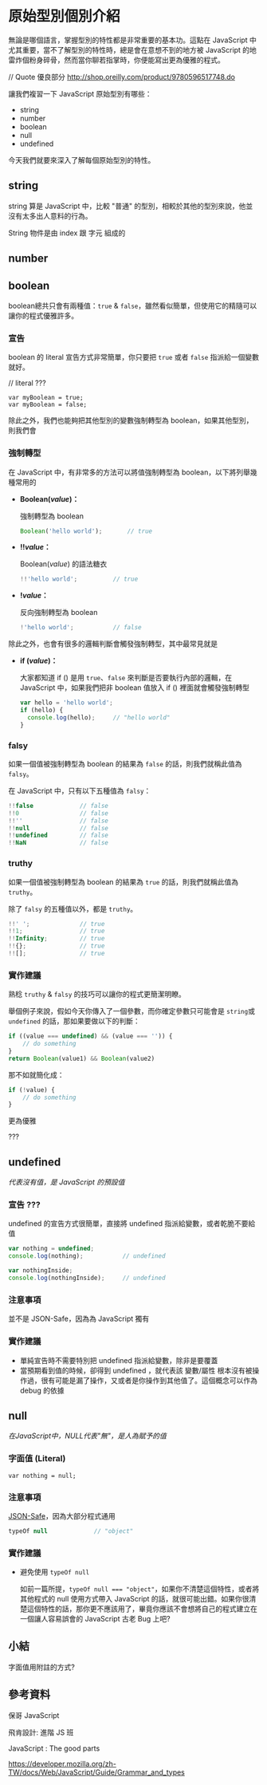 # 原始型別個別介紹

無論是哪個語言，掌握型別的特性都是非常重要的基本功。這點在 JavaScript 中尤其重要，當不了解型別的特性時，總是會在意想不到的地方被 JavaScript 的地雷炸個粉身碎骨，然而當你聊若指掌時，你便能寫出更為優雅的程式。

// Quote 優良部分 http://shop.oreilly.com/product/9780596517748.do

讓我們複習一下 JavaScript 原始型別有哪些：

- string
- number
- boolean
- null
- undefined


今天我們就要來深入了解每個原始型別的特性。



## string

string 算是 JavaScript 中，比較 "普通" 的型別，相較於其他的型別來說，他並沒有太多出人意料的行為。

String 物件是由 index 跟 字元 組成的

## number



## boolean

boolean總共只會有兩種值：`true` & `false`，雖然看似簡單，但使用它的精隨可以讓你的程式優雅許多。

### 宣告

boolean 的 literal 宣告方式非常簡單，你只要把 `true` 或者 `false` 指派給一個變數就好。

// literal ???

```
var myBoolean = true;
var myBoolean = false;
```

除此之外，我們也能夠把其他型別的變數強制轉型為 boolean，如果其他型別，則我們會

### 強制轉型

在 JavaScript 中，有非常多的方法可以將值強制轉型為 boolean，以下將列舉幾種常用的

* **Boolean(*value*)：**

  強制轉型為 boolean

  ```javascript
  Boolean('hello world');		// true
  ```

* **!!*value*：**

  Boolean(*value*) 的語法糖衣

  ```javascript
  !!'hello world';			// true
  ```

* **!*value*：**

  反向強制轉型為 boolean

  ```javascript
  !'hello world';			// false
  ```



除此之外，也會有很多的邏輯判斷會觸發強制轉型，其中最常見就是

* **if (*value*)：**

  大家都知道 if () 是用 `true`、`false` 來判斷是否要執行內部的邏輯，在 JavaScript 中，如果我們把非 boolean 值放入 if () 裡面就會觸發強制轉型

  ```javascript
  var hello = 'hello world';
  if (hello) {
  	console.log(hello);		// "hello world"
  }
  ```

### falsy

如果一個值被強制轉型為 boolean 的結果為 `false` 的話，則我們就稱此值為 `falsy`。

在 JavaScript 中，只有以下五種值為 `falsy`：

```javascript
!!false				// false
!!0					// false
!!''				// false
!!null				// false
!!undefined			// false
!!NaN				// false
```

### truthy

如果一個值被強制轉型為 boolean 的結果為 `true` 的話，則我們就稱此值為 `truthy`。

除了 `falsy` 的五種值以外，都是 `truthy`。

```javascript
!!' ';				// true
!!1;				// true
!!Infinity;			// true
!!{};				// true
!![];				// true
```

### 實作建議

熟稔 `truthy` & `falsy` 的技巧可以讓你的程式更簡潔明瞭。

舉個例子來說，假如今天你傳入了一個參數，而你確定參數只可能會是 `string`或 `undefined` 的話，那如果要做以下的判斷：

```javascript
if ((value === undefined) && (value === '')) {
	// do something
}
return Boolean(value1) && Boolean(value2)
```

那不如就簡化成：

```javascript
if (!value) {
	// do something
}
```

更為優雅

???





## undefined

*代表沒有值，是 JavaScript 的預設值*

### 宣告 ???

undefined 的宣告方式很簡單，直接將 undefined 指派給變數，或者乾脆不要給值

```javascript
var nothing = undefined;
console.log(nothing);			// undefined

var nothingInside;
console.log(nothingInside);		// undefined
```

### 注意事項

並不是 JSON-Safe，因為為 JavaScript 獨有

### 實作建議

* 單純宣告時不需要特別把 undefined 指派給變數，除非是要覆蓋
* 當預期看到值的時候，卻得到 undefined ，就代表該 變數/屬性 根本沒有被操作過，很有可能是漏了操作，又或者是你操作到其他值了。這個概念可以作為 debug 的依據



## null

*在JavaScript中，NULL代表"無"，是人為賦予的值*

### 字面值 (Literal)



```
var nothing = null;
```





### 注意事項



 [JSON-Safe]()，因為大部分程式通用

```javascript
typeOf null 			// "object"
```



### 實作建議

* 避免使用 `typeOf null`

  如前一篇所提，`typeOf null === "object"`，如果你不清楚這個特性，或者將其他程式的 null 使用方式帶入 JavaScript 的話，就很可能出錯。如果你很清楚這個特性的話，那你更不應該用了，畢竟你應該不會想將自己的程式建立在一個讓人容易誤會的 JavaScript 古老 Bug 上吧?



## 小結

字面值用附註的方式?



## 參考資料

保哥 JavaScript

飛肯設計: 進階 JS 班

JavaScript : The good parts

https://developer.mozilla.org/zh-TW/docs/Web/JavaScript/Guide/Grammar_and_types